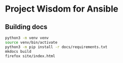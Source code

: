 # Project Wisdom for Ansible

## Building docs

```bash
python3 -m venv venv
source venv/bin/activate
python3 -m pip install -r docs/requirements.txt
mkdocs build
firefox site/index.html
```

